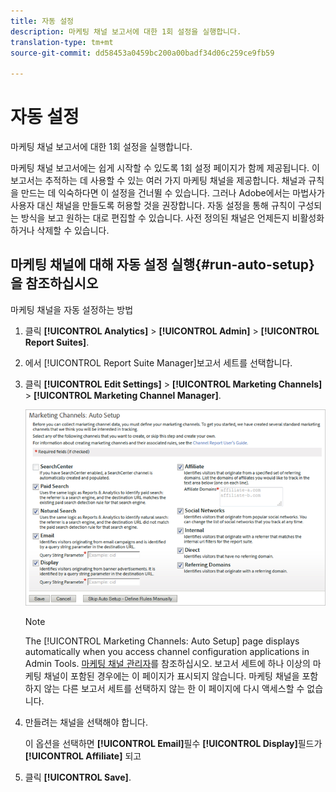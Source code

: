 ```yaml
---
title: 자동 설정
description: 마케팅 채널 보고서에 대한 1회 설정을 실행합니다.
translation-type: tm+mt
source-git-commit: dd58453a0459bc200a00badf34d06c259ce9fb59

---
```



# 자동 설정

마케팅 채널 보고서에 대한 1회 설정을 실행합니다.

마케팅 채널 보고서에는 쉽게 시작할 수 있도록 1회 설정 페이지가 함께 제공됩니다. 이 보고서는 추적하는 데 사용할 수 있는 여러 가지 마케팅 채널을 제공합니다. 채널과 규칙을 만드는 데 익숙하다면 이 설정을 건너뛸 수 있습니다. 그러나 Adobe에서는 마법사가 사용자 대신 채널을 만들도록 허용할 것을 권장합니다. 자동 설정을 통해 규칙이 구성되는 방식을 보고 원하는 대로 편집할 수 있습니다. 사전 정의된 채널은 언제든지 비활성화하거나 삭제할 수 있습니다.

## 마케팅 채널에 대해 자동 설정 실행{#run-auto-setup}을 참조하십시오 

마케팅 채널을 자동 설정하는 방법

1. 클릭 **[!UICONTROL Analytics]** > **[!UICONTROL Admin]** > **[!UICONTROL Report Suites]**.
1. 에서 [!UICONTROL Report Suite Manager]보고서 세트를 선택합니다.
1. 클릭 **[!UICONTROL Edit Settings]** > **[!UICONTROL Marketing Channels]** > **[!UICONTROL Marketing Channel Manager]**.

   ![단계 결과](assets/wizard.png)

   >[!NOTE]
   >
   >The [!UICONTROL Marketing Channels: Auto Setup] page displays automatically when you access channel configuration applications in Admin Tools. [마케팅 채널 관리자](/help/components/c-marketing-channels/mark-channel-mgr/c-channels.md)를 참조하십시오. 보고서 세트에 하나 이상의 마케팅 채널이 포함된 경우에는 이 페이지가 표시되지 않습니다. 마케팅 채널을 포함하지 않는 다른 보고서 세트를 선택하지 않는 한 이 페이지에 다시 액세스할 수 없습니다.

1. 만들려는 채널을 선택해야 합니다.

   이 옵션을 선택하면 **[!UICONTROL Email]**&#x200B;필수 **[!UICONTROL Display]**&#x200B;필드가 **[!UICONTROL Affiliate]** 되고

1. 클릭 **[!UICONTROL Save]**.
